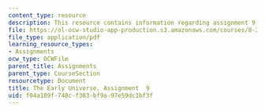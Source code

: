 ```yaml
---
content_type: resource
description: This resource contains information regarding assignment 9.
file: https://ol-ocw-studio-app-production.s3.amazonaws.com/courses/8-286-the-early-universe-fall-2013/f04a189f748cf383bf9a97e59dc1bf3f_MIT8_286F13_ps9.pdf
file_type: application/pdf
learning_resource_types:
- Assignments
ocw_type: OCWFile
parent_title: Assignments
parent_type: CourseSection
resourcetype: Document
title: The Early Universe, Assignment  9
uid: f04a189f-748c-f383-bf9a-97e59dc1bf3f
---
```

